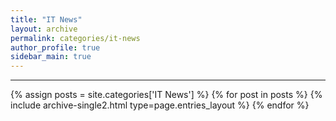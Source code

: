 ```yaml
---
title: "IT News"
layout: archive
permalink: categories/it-news
author_profile: true
sidebar_main: true
---
```


<!-- 공백이 포함되어 있는 카테고리 이름의 경우 site.categories['a b c'] 이런식으로! -->

***

{% assign posts = site.categories['IT News'] %}
{% for post in posts %} {% include archive-single2.html type=page.entries_layout %} {% endfor %}